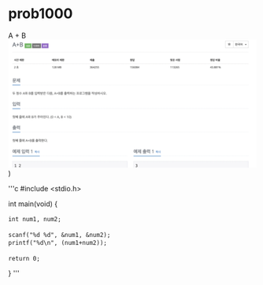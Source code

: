 # prob1000

A + B <br>
![ex_screenshot](./img/prob1000.png))

'''c
#include <stdio.h>



int main(void) {
   
	int num1, num2;
    
	scanf("%d %d", &num1, &num2);
	printf("%d\n", (num1+num2));
    
	return 0;
}
'''